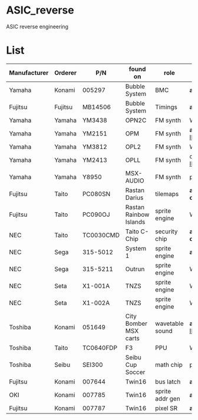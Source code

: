 # ASIC_reverse
ASIC reverse engineering


# List
|Manufacturer|Orderer|P/N|found on|role|status|
|------------|-------|---|--------|----|------|
|Yamaha|Konami|005297|Bubble System|BMC|**all complete**|
|Fujitsu|Fujitsu|MB14506|Bubble System|Timings|**all complete**|
|Yamaha|Yamaha|YM3438|OPN2C|FM synth|WIP - see [IKAOPN]( https://github.com/ika-musume/IKAOPN )|
|Yamaha|Yamaha|YM2151|OPM|FM synth|**all complete** - see [IKAOPM]( https://github.com/ika-musume/IKAOPM )|
|Yamaha|Yamaha|YM3812|OPL2|FM synth|WIP - see [IKAOPL]( https://github.com/ika-musume/IKAOPL ) |
|Yamaha|Yamaha|YM2413|OPLL|FM synth|decapped - see [IKAOPL]( https://github.com/ika-musume/IKAOPL ) |
|Yamaha|Yamaha|Y8950|MSX-AUDIO|FM synth|preparing|
|Fujitsu|Taito|PC080SN|Rastan<br> Darius|tilemaps|**all complete**(embargoed)|
|Fujitsu|Taito|PC090OJ|Rastan<br> Rainbow Islands|sprite engine|WIP|
|NEC|Taito|TC0030CMD|Taito C-Chip|security chip|**all complete**(embargoed)|
|NEC|Sega|315-5012|System 1|sprite engine|**all complete**|
|NEC|Sega|315-5211|Outrun|sprite engine|WIP|
|NEC|Seta|X1-001A|TNZS|sprite engine|WIP|
|NEC|Seta|X1-002A|TNZS|sprite engine|WIP|
|Toshiba|Konami|051649|City Bomber<br> MSX carts|wavetable sound|**all complete** - see [IKASCC]( https://github.com/ika-musume/IKASCC )|
|Toshiba|Taito|TC0640FDP|F3|PPU|WIP|
|Toshiba|Seibu|SEI300|Seibu Cup Soccer|math chip|preparing|
|Fujitsu|Konami|007644|Twin16|bus latch|**all complete**|
|OKI|Konami|007785|Twin16|sprite addr gen|**all complete**|
|Fujitsu|Konami|007787|Twin16|pixel SR|**all complete**|